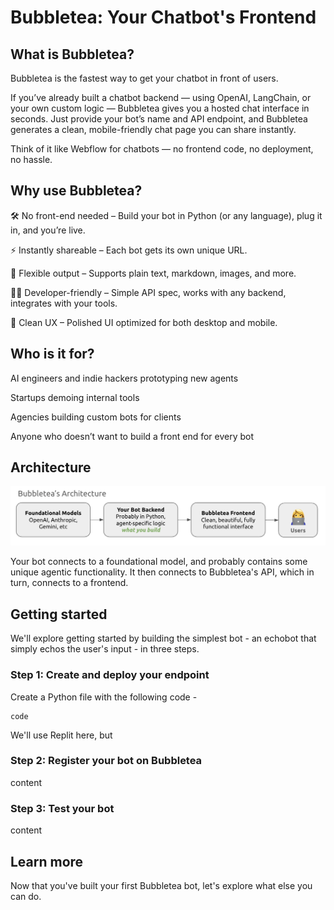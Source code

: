 # Bubbletea: Your Chatbot's Frontend

## What is Bubbletea?
Bubbletea is the fastest way to get your chatbot in front of users.

If you’ve already built a chatbot backend — using OpenAI, LangChain, or your own custom logic — Bubbletea gives you a hosted chat interface in seconds. Just provide your bot’s name and API endpoint, and Bubbletea generates a clean, mobile-friendly chat page you can share instantly.

Think of it like Webflow for chatbots — no frontend code, no deployment, no hassle.

## Why use Bubbletea?
🛠 No front-end needed – Build your bot in Python (or any language), plug it in, and you’re live.

⚡️ Instantly shareable – Each bot gets its own unique URL.

💬 Flexible output – Supports plain text, markdown, images, and more.

🧑‍💻 Developer-friendly – Simple API spec, works with any backend, integrates with your tools.

🧼 Clean UX – Polished UI optimized for both desktop and mobile.

## Who is it for?
AI engineers and indie hackers prototyping new agents

Startups demoing internal tools

Agencies building custom bots for clients

Anyone who doesn’t want to build a front end for every bot

## Architecture

![Architecture](assets/architecture.png)

Your bot connects to a foundational model, and probably contains some unique agentic functionality. It then connects to Bubbletea's API, which in turn, connects to a frontend.

## Getting started

We'll explore getting started by building the simplest bot - an echobot that simply echos the user's input - in three steps.

### Step 1: Create and deploy your endpoint

Create a Python file with the following code - 

```
code
```

We'll use Replit here, but 

### Step 2: Register your bot on Bubbletea

content

### Step 3: Test your bot

content

## Learn more

Now that you've built your first Bubbletea bot, let's explore what else you can do.
